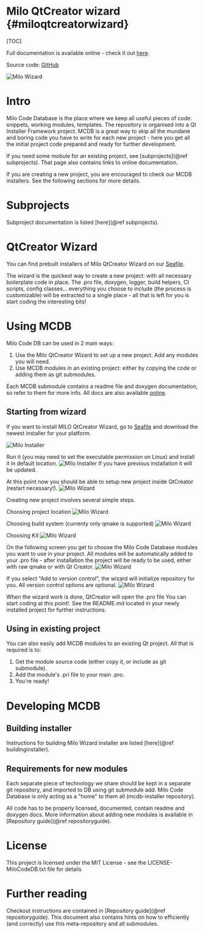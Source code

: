 Milo QtCreator wizard {#miloqtcreatorwizard}
===

[TOC]

Full documentation is available online - check it out [here](https://docs.milosolutions.com/milo-code-db/main).

Source code: [GitHub](https://github.com/milosolutions)

![Milo Wizard](doc/img/wizard_selection.png "Milo wizard in QtCreator")

# Intro

Milo Code Database is the place where we keep all useful pieces of code:
snippets, working modules, templates. The repository is organised into a Qt
Installer Framework project. MCDB is a great way to skip all the mundane and
boring code you have to write for each new project - here you get all the
initial project code prepared and ready for further development.

If you need some mobule for an existing project, see [subprojects](@ref subprojects). That page
also contains links to online documentation.

If you are creating a new project, you are encouraged to check our MCDB
installers. See the following sections for more details.

# Subprojects

Subproject documentation is listed [here](@ref subprojects).

# QtCreator Wizard

You can find prebuilt installers of Milo QtCreator Wizard on our
[Seafile](https://seafile.milosolutions.com/d/2c50614e1e/).

The wizard is the quickest way to create a new project: with all
necessary boilerplate code in place. The .pro file, doxygen, logger, build
helpers, CI scripts, config classes... everything you choose to include
(the process is customizable) will be extracted to a single place - all
that is left for you is start coding the
interesting bits!

# Using MCDB

Milo Code DB can be used in 2 main ways:

1. Use the Milo QtCreator Wizard to set up a new project. Add any modules you will need.
2. Use MCDB modules in an existing project: either by copying the code or adding
them as git submodules.

Each MCDB submodule contains a readme file and doxygen documentation, so refer
to them for more info. All docs are also available
[online](https://docs.milosolutions.com/milo-code-db/main/subprojects.html).

## Starting from wizard

If you want to install MILO QtCreator Wizard, go to
[Seafile](https://seafile.milosolutions.com/d/2c50614e1e/) and download the
newest installer for your platform.

![Milo Installer](doc/img/installer_intro.png "Milo installer")

Run it (you may need to set the executable permission on Linux) and install it in default location.
![Milo Installer](doc/img/installer_location.png "Milo installer location")
If you have previous installation it will be updated.

At this point now you should be able to setup new project inside QtCreator (restart necessary!).
![Milo Wizard](doc/img/wizard_selection.png "Milo wizard in QtCreator")

Creating new project involves several simple steps.

Choosing project location
![Milo Wizard](doc/img/wizard_project_location.png "Choosing project location")

Choosing build system (currenty only qmake is supported)
![Milo Wizard](doc/img/wizard_build_system.png "Choosing build system")

Choosing Kit
![Milo Wizard](doc/img/wizard_kit.png "Choosing kit")

On the following screen you get to choose the Milo Code Database modules you
want to use in your project. All modules will be automatically added to your
.pro file - after installation the project will be ready to be used, either
with raw qmake or with Qt Creator.
![Milo Wizard](doc/img/wizard_modules.png "Modules to choose")

If you select "Add to version control", the wizard will initialize repository for you.
All version control options are  optional.
![Milo Wizard](doc/img/wizard_summary.png "Wizard summary")

When the wizard work is done, QtCreator will open the .pro file 
You can start coding at this point!. See the README.md located in your newly installed project for further
instructions.

## Using in existing project

You can also easily add MCDB modules to an existing Qt project. All that is
required is to:

1. Get the module source code (either copy it, or include as git submodule).
2. Add the module's .pri file to your main .pro.
3. You're ready!

# Developing MCDB

## Building installer

Instructions for building Milo Wizard installer are listed
[here](@ref buildinginstaller).


## Requirements for new modules

Each separate piece of technology we share should be kept in a separate git
repository, and imported to DB using git submodule add. Milo Code Database
is only acting as a "home" to them all (mcdb-installer repository).

All code has to be properly licensed, documented, contain readme and doxygen
docs. More information about adding new modules is available in
[Repository guide](@ref repositoryguide).

# License

This project is licensed under the MIT License - see the LICENSE-MiloCodeDB.txt
file for details

# Further reading 

Checkout instructions are contained in [Repository guide](@ref repositoryguide).
This document also contains hints on how to efficiently (and correctly) use this meta-repository
and all submodules.
